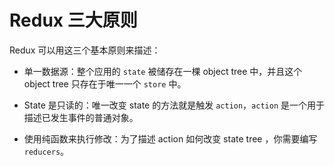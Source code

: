 Redux 三大原则
===

Redux 可以用这三个基本原则来描述：

- 单一数据源：整个应用的 `state` 被储存在一棵 object tree 中，并且这个 object tree 只存在于唯一一个 `store` 中。

- State 是只读的：唯一改变 state 的方法就是触发 `action`，`action` 是一个用于描述已发生事件的普通对象。

- 使用纯函数来执行修改：为了描述 action 如何改变 state tree ，你需要编写 `reducers`。